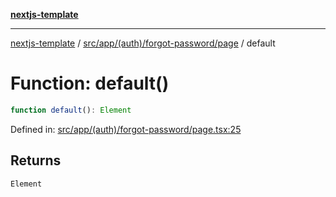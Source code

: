 [**nextjs-template**](../../../../../../README.md)

---

[nextjs-template](../../../../../../README.md) / [src/app/(auth)/forgot-password/page](../README.md) / default

# Function: default()

```ts
function default(): Element
```

Defined in: [src/app/(auth)/forgot-password/page.tsx:25](<https://github.com/Its-Satyajit/nextjs-template/blob/a020f2e64682696d16eea8be5c54d400aa09764e/src/app/(auth)/forgot-password/page.tsx#L25>)

## Returns

`Element`
